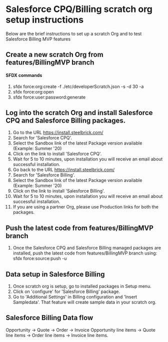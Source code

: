 
# Salesforce CPQ/Billing scratch org setup instructions

Below are the brief instructions to set up a scratch Org and to test Salesforce Billing MVP features

## Create a new scratch Org from features/BillingMVP branch
#### SFDX commands
1. sfdx force:org:create -f ./etc/developerScratch.json -s -d 30 -a <scratch org name>
2. sfdx force:org:open
3. sfdx force:user:password:generate
## Log into the scratch Org and install Salesforce CPQ and Salesforce Billing packages.
1. Go to the URL https://install.steelbrick.com/
2. Search for 'Salesforce CPQ'.
3. Select the Sandbox link of the latest Package version available (Example: Summer '20)
4. Click on the link to install 'Salesforce CPQ'. 
5. Wait for 5 to 10 minutes, upon installation you will receive an email about successful installation.
6. Go back to the URL https://install.steelbrick.com/
7. Search for 'Salesforce Billing'.
8. Select the Sandbox link of the latest Package version available (Example: Summer '20)
9. Click on the link to install 'Salesforce Billing'. 
10. Wait for 5 to 10 minutes, upon installation you will receive an email about successful installation.
11. If you are using a partner Org, please use Production links for both the packages.

## Push the latest code from features/BillingMVP branch
1. Once the Salesforce CPQ and Salesforce Billing managed packages are installed, push the latest code from features/BillingMVP branch using: 
   sfdx force:source:push -u <scratch org name>

## Data setup in Salesforce Billing
1. Once scratch org is setup, go to installed packages in Setup menu.
2. Click on 'configure' for 'Salesforce Billing' package.
3. Go to 'Additional Settings' in Billing configuration and 'Insert Sampledata'. That feature will create sample data in your scratch org.

## Salesforce Billing Data flow
Opportunity -> Quote -> Order -> Invoice
Opportunity line items -> Quote line items -> Order line items -> Invoice line items.
